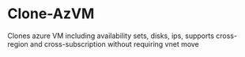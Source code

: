 # Clone-AzVM
Clones azure VM including availability sets, disks, ips, supports cross-region and cross-subscription without requiring vnet move
